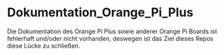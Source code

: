 # Dokumentation_Orange_Pi_Plus
Die Dokumentation des Orange Pi Plus sowie anderer Orange Pi Boards ist fehlerhaft und/oder nicht vorhanden,
deswegen ist das Ziel dieses Repos diese Lücke zu schließen. 

